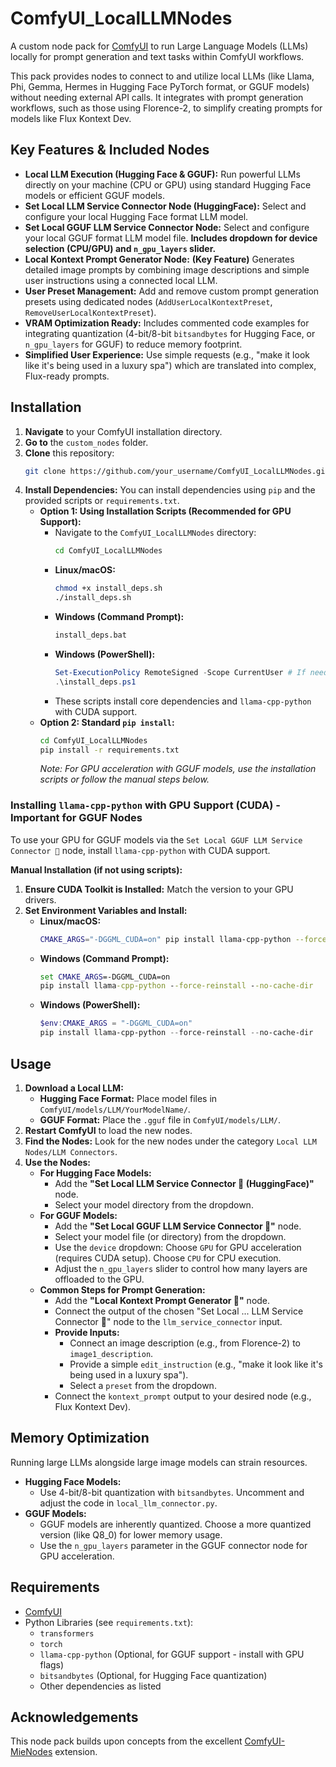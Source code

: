 # ComfyUI_LocalLLMNodes

A custom node pack for [ComfyUI](https://github.com/comfyanonymous/ComfyUI) to run Large Language Models (LLMs) locally for prompt generation and text tasks within ComfyUI workflows.

This pack provides nodes to connect to and utilize local LLMs (like Llama, Phi, Gemma, Hermes in Hugging Face PyTorch format, or GGUF models) without needing external API calls. It integrates with prompt generation workflows, such as those using Florence-2, to simplify creating prompts for models like Flux Kontext Dev.

## Key Features & Included Nodes

*   **Local LLM Execution (Hugging Face & GGUF):** Run powerful LLMs directly on your machine (CPU or GPU) using standard Hugging Face models or efficient GGUF models.
*   **Set Local LLM Service Connector Node (HuggingFace):** Select and configure your local Hugging Face format LLM model.
*   **Set Local GGUF LLM Service Connector Node:** Select and configure your local GGUF format LLM model file. **Includes dropdown for device selection (CPU/GPU) and `n_gpu_layers` slider.**
*   **Local Kontext Prompt Generator Node:** **(Key Feature)** Generates detailed image prompts by combining image descriptions and simple user instructions using a connected local LLM.
*   **User Preset Management:** Add and remove custom prompt generation presets using dedicated nodes (`AddUserLocalKontextPreset`, `RemoveUserLocalKontextPreset`).
*   **VRAM Optimization Ready:** Includes commented code examples for integrating quantization (4-bit/8-bit `bitsandbytes` for Hugging Face, or `n_gpu_layers` for GGUF) to reduce memory footprint.
*   **Simplified User Experience:** Use simple requests (e.g., "make it look like it's being used in a luxury spa") which are translated into complex, Flux-ready prompts.

## Installation

1.  **Navigate** to your ComfyUI installation directory.
2.  **Go to** the `custom_nodes` folder.
3.  **Clone** this repository:
    ```bash
    git clone https://github.com/your_username/ComfyUI_LocalLLMNodes.git
    ```
4.  **Install Dependencies:** You can install dependencies using `pip` and the provided scripts or `requirements.txt`.
    *   **Option 1: Using Installation Scripts (Recommended for GPU Support):**
        *   Navigate to the `ComfyUI_LocalLLMNodes` directory:
            ```bash
            cd ComfyUI_LocalLLMNodes
            ```
        *   **Linux/macOS:**
            ```bash
            chmod +x install_deps.sh
            ./install_deps.sh
            ```
        *   **Windows (Command Prompt):**
            ```cmd
            install_deps.bat
            ```
        *   **Windows (PowerShell):**
            ```powershell
            Set-ExecutionPolicy RemoteSigned -Scope CurrentUser # If needed
            .\install_deps.ps1
            ```
        *   These scripts install core dependencies and `llama-cpp-python` with CUDA support.
    *   **Option 2: Standard `pip install`:**
        ```bash
        cd ComfyUI_LocalLLMNodes
        pip install -r requirements.txt
        ```
        *Note: For GPU acceleration with GGUF models, use the installation scripts or follow the manual steps below.*

### Installing `llama-cpp-python` with GPU Support (CUDA) - Important for GGUF Nodes

To use your GPU for GGUF models via the `Set Local GGUF LLM Service Connector 🐑` node, install `llama-cpp-python` with CUDA support.

**Manual Installation (if not using scripts):**

1.  **Ensure CUDA Toolkit is Installed:** Match the version to your GPU drivers.
2.  **Set Environment Variables and Install:**
    *   **Linux/macOS:**
        ```bash
        CMAKE_ARGS="-DGGML_CUDA=on" pip install llama-cpp-python --force-reinstall --no-cache-dir
        ```
    *   **Windows (Command Prompt):**
        ```cmd
        set CMAKE_ARGS=-DGGML_CUDA=on
        pip install llama-cpp-python --force-reinstall --no-cache-dir
        ```
    *   **Windows (PowerShell):**
        ```powershell
        $env:CMAKE_ARGS = "-DGGML_CUDA=on"
        pip install llama-cpp-python --force-reinstall --no-cache-dir
        ```

## Usage

1.  **Download a Local LLM:**
    *   **Hugging Face Format:** Place model files in `ComfyUI/models/LLM/YourModelName/`.
    *   **GGUF Format:** Place the `.gguf` file in `ComfyUI/models/LLM/`.
2.  **Restart ComfyUI** to load the new nodes.
3.  **Find the Nodes:** Look for the new nodes under the category `Local LLM Nodes/LLM Connectors`.
4.  **Use the Nodes:**
    *   **For Hugging Face Models:**
        *   Add the **"Set Local LLM Service Connector 🐑 (HuggingFace)"** node.
        *   Select your model directory from the dropdown.
    *   **For GGUF Models:**
        *   Add the **"Set Local GGUF LLM Service Connector 🐑"** node.
        *   Select your model file (or directory) from the dropdown.
        *   Use the `device` dropdown: Choose `GPU` for GPU acceleration (requires CUDA setup). Choose `CPU` for CPU execution.
        *   Adjust the `n_gpu_layers` slider to control how many layers are offloaded to the GPU.
    *   **Common Steps for Prompt Generation:**
        *   Add the **"Local Kontext Prompt Generator 🐑"** node.
        *   Connect the output of the chosen "Set Local ... LLM Service Connector 🐑" node to the `llm_service_connector` input.
        *   **Provide Inputs:**
            *   Connect an image description (e.g., from Florence-2) to `image1_description`.
            *   Provide a simple `edit_instruction` (e.g., "make it look like it's being used in a luxury spa").
            *   Select a `preset` from the dropdown.
        *   Connect the `kontext_prompt` output to your desired node (e.g., Flux Kontext Dev).

## Memory Optimization

Running large LLMs alongside large image models can strain resources.

*   **Hugging Face Models:**
    *   Use 4-bit/8-bit quantization with `bitsandbytes`. Uncomment and adjust the code in `local_llm_connector.py`.
*   **GGUF Models:**
    *   GGUF models are inherently quantized. Choose a more quantized version (like Q8_0) for lower memory usage.
    *   Use the `n_gpu_layers` parameter in the GGUF connector node for GPU acceleration.

## Requirements

*   [ComfyUI](https://github.com/comfyanonymous/ComfyUI)
*   Python Libraries (see `requirements.txt`):
    *   `transformers`
    *   `torch`
    *   `llama-cpp-python` (Optional, for GGUF support - install with GPU flags)
    *   `bitsandbytes` (Optional, for Hugging Face quantization)
    *   Other dependencies as listed

## Acknowledgements

This node pack builds upon concepts from the excellent [ComfyUI-MieNodes](https://github.com/MieMieeeee/ComfyUI-MieNodes) extension.